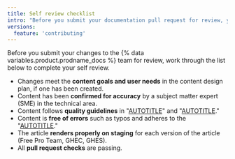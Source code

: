 ```yaml
---
title: Self review checklist
intro: "Before you submit your documentation pull request for review, you should first review it yourself."
versions:
  feature: 'contributing'
---
```


Before you submit your changes to the {% data variables.product.prodname_docs %} team for review, work through the list below to complete your self review.

* Changes meet the **content goals and user needs** in the content design plan, if one has been created.
* Content has been **confirmed for accuracy** by a subject matter expert (SME) in the technical area.
* Content follows **quality guidelines** in "[AUTOTITLE](/contributing/writing-for-github-docs/best-practices-for-github-docs)" and "[AUTOTITLE](/contributing/writing-for-github-docs/writing-content-to-be-translated)."
* Content is **free of errors** such as typos and adheres to the "[AUTOTITLE](/contributing/style-guide-and-content-model/style-guide)."
* The article **renders properly on staging** for each version of the article (Free Pro Team, GHEC, GHES).
* All **pull request checks** are passing.
